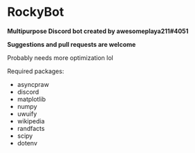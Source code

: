 # RockyBot
__Multipurpose Discord bot created by awesomeplaya211#4051__


__Suggestions and pull requests are welcome__

Probably needs more optimization lol


Required packages:
* asyncpraw
* discord
* matplotlib
* numpy
* uwuify
* wikipedia
* randfacts
* scipy
* dotenv
